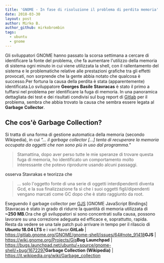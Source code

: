 ```yaml
---
title: 'GNOME - In fase di risoluzione il problema di perdita memoria'
date: 2018-03-30
layout: post
author: Mirko B.
author_github: mirkobrombin
tags:
  - ubuntu  
  - gnome
---
```

Gli sviluppatori GNOME hanno passato la scorsa settimana a cercare di identificare la fonte del problema, che fa aumentare l'utilizzo della memoria di sistema ogni minuto in cui viene utilizzata la shell, con il rallentamento del sistema e le problematiche relative alle prestazioni grafiche tra gli effetti provocati, non sorprende che la gente abbia notato che qualcosa è successo.Per fortuna la causa della perdita è stata (apparentemente) identificata.Lo sviluppatore <strong>Georges</strong> <strong>Basile</strong> <strong>Stavracas</strong> è stato il primo a tuffarsi nel problema per identificare la fuga di memoria. In una panoramica dettagliata dei test e dei risultati condivisi sul bug report di <a href="https://gitlab.gnome.org/GNOME/gnome-shell/issues/64#note_91418">Gitlab</a> per il problema, sembra che abbia trovato la causa che sembra essere legata al <strong>Garbage</strong> <strong>Collector</strong>.<h2>Che cos'è Garbage Collection?</h2>Si tratta di una forma di gestione automatica della memoria (secondo Wikipedia), in cui <em>"... il garbage collector [...] tenta di recuperare la memoria occupata da oggetti che non sono più in uso dal programma."</em><blockquote>Stamattina, dopo aver perso tutte le mie speranze di trovare questa fuga di memoria, ho identificato un comportamento molto interessante che potevo riprodurre usando alcuni passaggi.</blockquote>osserva Stavrakas e teorizza che<blockquote>... solo l'oggetto fonte di una serie di oggetti interdipendenti diventa Gcd, e la sua finalizzazione fa sì che i suoi oggetti figli/dipendenti vengano marcati come GC dopo che è stato raggiunto da root.</blockquote>Eseguendo il garbage collector per <a href="https://wiki.gnome.org/Projects/Gjs">GJS</a> [GNOME JavaScript Bindings] Stavracas è stato in grado di ridurre la quantità di memoria utilizzata di <strong>~250 MB</strong>.Ora che gli sviluppatori si sono concentrati sulla causa, possono lavorare su una correzione adeguata ed efficace e, soprattutto, rapida. Resta da vedere se una tale patch può arrivare in tempo per il rilascio di <strong>Ubuntu 18.04 LTS </strong>e i vari flavor.<strong>GitLab</strong> | <a href="https://gitlab.gnome.org/GNOME/gnome-shell/issues/64#note_91418">https://gitlab.gnome.org/GNOME/gnome-shell/issues/64#note_91418</a><strong>GJS</strong> | <a href="https://wiki.gnome.org/Projects/Gjs">https://wiki.gnome.org/Projects/Gjs</a><strong>Bug</strong> <strong>Launchpad</strong> | <a href="https://bugs.launchpad.net/ubuntu/+source/gnome-shell/+bug/1672297">https://bugs.launchpad.net/ubuntu/+source/gnome-shell/+bug/1672297</a><strong>Garbage Collection (Wikipedia)</strong> | <a href="https://it.wikipedia.org/wiki/Garbage_collection">https://it.wikipedia.org/wiki/Garbage_collection</a>